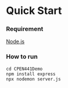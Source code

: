 # Quick Start
### Requirement
[Node.js](https://nodejs.org/en/)

### How to run
```
cd CPEN441Demo
npm install express
npx nodemon server.js
```
